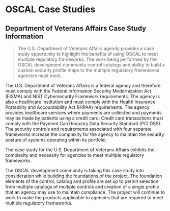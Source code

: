 # OSCAL Case Studies

## Department of Veterans Affairs Case Study Information

> The U.S. Department of Veterans Affairs agendy provides a case study opportunity to highlight the benefits of using OSCAL to meet multiple regulatory frameworks. The work being performed by the OSCAL development community control catalogs and ability to build a custom security profile maps to the multiple regulatory frameworks agencies must meet. 

The U.S. Department of Veterans Affairs is a federal agency and therefore must comply with the Federal Information Security Modernization Act (FISMA) and NIST Cybersecurity Framework requirements. The agency is also a healthcare institution and must comply with the Health Insurance Portability and Accountability Act (HIPAA) requirements. The agency provides healthcare services where payments are collected and payments may be made by patients using a credit card. Credit card transactions must comply with the Payment Card Industry Data Security Standard (PCI DSS). The security controls and requirements associated with four separate frameworks increase the complexity for the agency to maintain the security posture of systems operating within its portfolio.

The case study for the U.S. Department of Veterans Affairs exhibits the complexity and necessity for agencies to meet multiple regulatory frameworks.

The OSCAL development community is taking this case study into consideration while building the foundations of the project. The foundation elements of the control, catalog and profile are set up to permit selection from multiple catalogs of multiple controls and creation of a single profile that an agency may use to maintain compliance. The project will continue to work to make the products applicable to agencies that are required to meet multiple regulatory frameworks.
